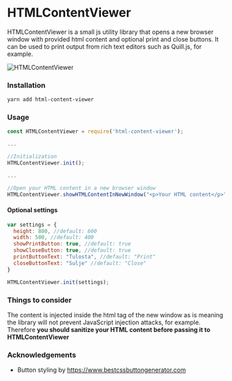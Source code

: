 # HTMLContentViewer


HTMLContentViewer is a small js utility library that opens a new browser window with provided html content and optional print and close buttons. It can be used to print output from rich text editors such as Quill.js, for example.

![HTMLContentViewer](https://i.ibb.co/HhRv1Dd/html-content-viewer.png)

### Installation
```sh
yarn add html-content-viewer
```

### Usage
```js
const HTMLContentViewer = require('html-content-viewer');

...

//Initialization
HTMLContentViewer.init();

...

//Open your HTML content in a new browser window
HTMLContentViewer.showHTMLContentInNewWindow("<p>Your HTML content</p>");
```

#### Optional settings


```js
var settings = {
  height: 800, //default: 600
  width: 500, //default: 400
  showPrintButton: true, //default: true
  showCloseButton: true, //default: true
  printButtonText: "Tulosta", //default: "Print"
  closeButtonText: "Sulje" //default: "Close"
}

HTMLContentViewer.init(settings);
```

### Things to consider
The content is injected inside the html tag of the new window as is meaning the library will not prevent JavaScript injection attacks, for example. Therefore **you should sanitize your HTML content before passing it to HTMLContentViewer** 
### Acknowledgements
* Button styling by https://www.bestcssbuttongenerator.com




